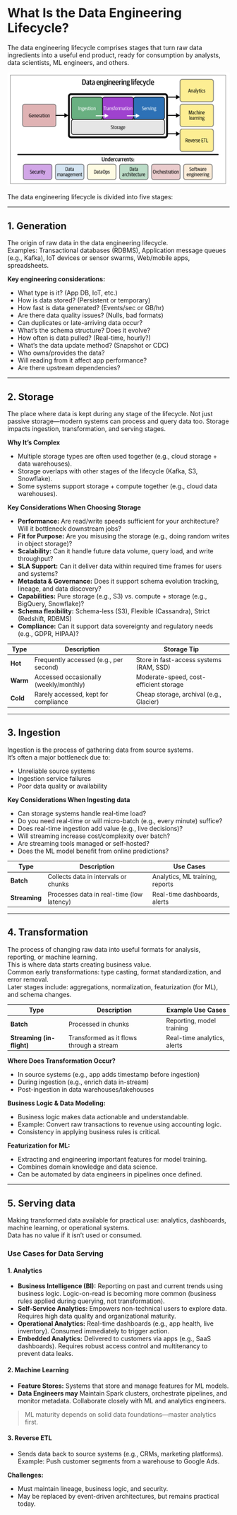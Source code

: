 # What Is the Data Engineering Lifecycle?
The  data  engineering  lifecycle  comprises  stages  that  turn  raw  data  ingredients  into  a   useful end product, ready for consumption by analysts, data scientists, ML engineers,  and others.

![Steps](DEcycle.png)

The data engineering lifecycle is divided into five stages:

---

## 1.  Generation

The origin of raw data in the data engineering lifecycle.  
Examples: Transactional databases (RDBMS), Application message queues (e.g., Kafka), IoT devices or sensor swarms, Web/mobile apps, spreadsheets.

**Key engineering considerations:**

- What type is it? (App DB, IoT, etc.)
- How is data stored? (Persistent or temporary)
- How fast is data generated? (Events/sec or GB/hr)
- Are there data quality issues? (Nulls, bad formats)
- Can duplicates or late-arriving data occur?
- What’s the schema structure? Does it evolve?
- How often is data pulled? (Real-time, hourly?)
- What’s the data update method? (Snapshot or CDC)
- Who owns/provides the data?
- Will reading from it affect app performance?
- Are there upstream dependencies?  

---

## 2. Storage

The place where data is kept during any stage of the lifecycle. Not just passive storage—modern systems can process and query data too. Storage impacts ingestion, transformation, and serving stages.

**Why It’s Complex**

- Multiple storage types are often used together (e.g., cloud storage + data warehouses).
- Storage overlaps with other stages of the lifecycle (Kafka, S3, Snowflake).
- Some systems support storage + compute together (e.g., cloud data warehouses).

**Key Considerations When Choosing Storage**

- **Performance:** Are read/write speeds sufficient for your architecture? Will it bottleneck downstream jobs?
- **Fit for Purpose:** Are you misusing the storage (e.g., doing random writes in object storage)?
- **Scalability:** Can it handle future data volume, query load, and write throughput?
- **SLA Support:** Can it deliver data within required time frames for users and systems?
- **Metadata & Governance:** Does it support schema evolution tracking, lineage, and data discovery?
- **Capabilities:** Pure storage (e.g., S3) vs. compute + storage (e.g., BigQuery, Snowflake)?
- **Schema flexibility:** Schema-less (S3), Flexible (Cassandra), Strict (Redshift, RDBMS)
- **Compliance:** Can it support data sovereignty and regulatory needs (e.g., GDPR, HIPAA)?

| Type      | Description                            | Storage Tip                            |
|-----------|----------------------------------------|-----------------------------------------|
| **Hot**   | Frequently accessed (e.g., per second) | Store in fast-access systems (RAM, SSD) |
| **Warm**  | Accessed occasionally (weekly/monthly) | Moderate-speed, cost-efficient storage  |
| **Cold**  | Rarely accessed, kept for compliance   | Cheap storage, archival (e.g., Glacier) |

---

## 3. Ingestion

Ingestion is the process of gathering data from source systems.  
It’s often a major bottleneck due to:

- Unreliable source systems
- Ingestion service failures
- Poor data quality or availability

**Key Considerations When Ingesting data**

- Can storage systems handle real-time load?
- Do you need real-time or will micro-batch (e.g., every minute) suffice?
- Does real-time ingestion add value (e.g., live decisions)?
- Will streaming increase cost/complexity over batch?
- Are streaming tools managed or self-hosted?
- Does the ML model benefit from online predictions?

| Type      | Description                          | Use Cases                        |
|-----------|--------------------------------------|----------------------------------|
| **Batch** | Collects data in intervals or chunks | Analytics, ML training, reports  |
| **Streaming** | Processes data in real-time (low latency) | Real-time dashboards, alerts     |

---
## 4. Transformation

The process of changing raw data into useful formats for analysis, reporting, or machine learning.  
This is where data starts creating business value.  
Common early transformations: type casting, format standardization, and error removal.  
Later stages include: aggregations, normalization, featurization (for ML), and schema changes.

| Type       | Description                                  | Example Use Cases                   |
|------------|----------------------------------------------|-------------------------------------|
| **Batch**  | Processed in chunks                          | Reporting, model training           |
| **Streaming (in-flight)** | Transformed as it flows through a stream | Real-time analytics, alerts         |

**Where Does Transformation Occur?**

- In source systems (e.g., app adds timestamp before ingestion)
- During ingestion (e.g., enrich data in-stream)
- Post-ingestion in data warehouses/lakehouses

**Business Logic & Data Modeling:**

- Business logic makes data actionable and understandable.
- Example: Convert raw transactions to revenue using accounting logic.
- Consistency in applying business rules is critical.

**Featurization for ML:**

- Extracting and engineering important features for model training.
- Combines domain knowledge and data science.
- Can be automated by data engineers in pipelines once defined.

---

## 5. Serving data

Making transformed data available for practical use: analytics, dashboards, machine learning, or operational systems.  
Data has no value if it isn’t used or consumed.

### Use Cases for Data Serving

#### 1. Analytics
- **Business Intelligence (BI):** Reporting on past and current trends using business logic.
  Logic-on-read is becoming more common (business rules applied during querying, not transformation).
- **Self-Service Analytics:** Empowers non-technical users to explore data. Requires high data quality and organizational maturity.
- **Operational Analytics:** Real-time dashboards (e.g., app health, live inventory). Consumed immediately to trigger action.
- **Embedded Analytics:** Delivered to customers via apps (e.g., SaaS dashboards). Requires robust access control and multitenancy to prevent data leaks.

#### 2. Machine Learning
- **Feature Stores:** Systems that store and manage features for ML models.  
- **Data Engineers may** Maintain Spark clusters, orchestrate pipelines, and monitor metadata. Collaborate closely with ML and analytics engineers.

> ML maturity depends on solid data foundations—master analytics first.

#### 3. Reverse ETL
- Sends data back to source systems (e.g., CRMs, marketing platforms). Example: Push customer segments from a warehouse to Google Ads.

**Challenges:**
- Must maintain lineage, business logic, and security.
- May be replaced by event-driven architectures, but remains practical today.
